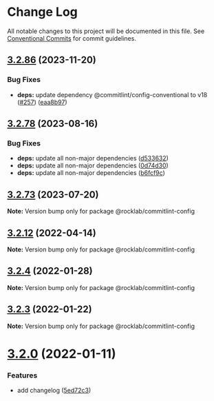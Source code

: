 # Change Log

All notable changes to this project will be documented in this file.
See [Conventional Commits](https://conventionalcommits.org) for commit guidelines.

## [3.2.86](https://github.com/cstn/rocklab-javascript/compare/v3.2.78...v3.2.86) (2023-11-20)

### Bug Fixes

- **deps:** update dependency @commitlint/config-conventional to v18 ([#257](https://github.com/cstn/rocklab-javascript/issues/257)) ([eaa8b97](https://github.com/cstn/rocklab-javascript/commit/eaa8b9718d79ef8246c7d695eb4864ae4920648f))

## [3.2.78](https://github.com/cstn/rocklab-javascript/compare/v3.2.73...v3.2.78) (2023-08-16)

### Bug Fixes

- **deps:** update all non-major dependencies ([d533632](https://github.com/cstn/rocklab-javascript/commit/d533632538220c2ee2bd1c3f90de1209b055353c))
- **deps:** update all non-major dependencies ([0d74d30](https://github.com/cstn/rocklab-javascript/commit/0d74d302694bea66aaf7c3d1fc160b7a62359c2b))
- **deps:** update all non-major dependencies ([b6fcf9c](https://github.com/cstn/rocklab-javascript/commit/b6fcf9c7de7c45723026eb4f59572783b6754d20))

## [3.2.73](https://github.com/cstn/rocklab-javascript/compare/v3.2.59...v3.2.73) (2023-07-20)

**Note:** Version bump only for package @rocklab/commitlint-config

## [3.2.12](https://github.com/cstn/rocklab-javascript/compare/v3.2.11...v3.2.12) (2022-04-14)

**Note:** Version bump only for package @rocklab/commitlint-config

## [3.2.4](https://github.com/cstn/rocklab-javascript/compare/v3.2.1...v3.2.4) (2022-01-28)

**Note:** Version bump only for package @rocklab/commitlint-config

## [3.2.3](https://github.com/cstn/rocklab-javascript/compare/v3.2.1...v3.2.3) (2022-01-22)

**Note:** Version bump only for package @rocklab/commitlint-config

# [3.2.0](https://github.com/cstn/rocklab-javascript/compare/v3.0.7...v3.2.0) (2022-01-11)

### Features

- add changelog ([5ed72c3](https://github.com/cstn/rocklab-javascript/commit/5ed72c369e2e5e27d3853ab389fd4ef41d762003))
